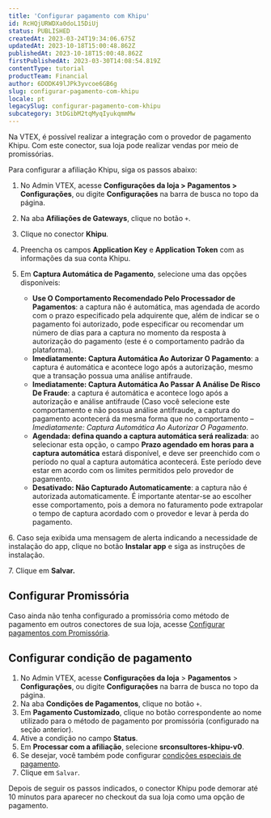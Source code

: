 ```yaml
---
title: 'Configurar pagamento com Khipu'
id: RcHQjURWDXa0doL15DiUj
status: PUBLISHED
createdAt: 2023-03-24T19:34:06.675Z
updatedAt: 2023-10-18T15:00:48.862Z
publishedAt: 2023-10-18T15:00:48.862Z
firstPublishedAt: 2023-03-30T14:08:54.819Z
contentType: tutorial
productTeam: Financial
author: 6DODK49lJPk3yvcoe6GB6g
slug: configurar-pagamento-com-khipu
locale: pt
legacySlug: configurar-pagamento-com-khipu
subcategory: 3tDGibM2tqMyqIyukqmmMw
---
```


Na VTEX, é possível realizar a integração com o provedor de pagamento Khipu. Com este conector, sua loja pode realizar vendas por meio de promissórias.

Para configurar a afiliação Khipu, siga os passos abaixo:

1. No Admin VTEX, acesse __Configurações da loja > Pagamentos > Configurações__, ou digite __Configurações__ na barra de busca no topo da página.
2. Na aba __Afiliações de Gateways__, clique no botão `+`.
3. Clique no conector __Khipu__.
4. Preencha os campos __Application Key__ e __Application Token__ com as informações da sua conta Khipu.
5. Em __Captura Automática de Pagamento__, selecione uma das opções disponíveis:

    - __Use O Comportamento Recomendado Pelo Processador de Pagamentos__: a captura não é automática, mas agendada de acordo com o prazo especificado pela adquirente que, além de indicar se o pagamento foi autorizado, pode especificar ou recomendar um número de dias para a captura no momento da resposta à autorização do pagamento (este é o comportamento padrão da plataforma).
    - __Imediatamente: Captura Automática Ao Autorizar O Pagamento__: a captura é automática e acontece logo após a autorização, mesmo que a transação possua uma análise antifraude.
    - __Imediatamente: Captura Automática Ao Passar A Análise De Risco De Fraude__: a captura é automática e acontece logo após a autorização e análise antifraude (Caso você selecione este comportamento e não possua análise antifraude, a captura do pagamento acontecerá da mesma forma que no comportamento – *Imediatamente: Captura Automática Ao Autorizar O Pagamento*.
    - __Agendada: defina quando a captura automática será realizada__: ao selecionar esta opção, o campo __Prazo agendado em horas para a captura automática__ estará disponível, e deve ser preenchido com o período no qual a captura automática acontecerá. Este período deve estar em acordo com os limites permitidos pelo provedor de pagamento.
    - __Desativado: Não Capturado Automaticamente__: a captura não é autorizada automaticamente. É importante atentar-se ao escolher esse comportamento, pois a demora no faturamento pode extrapolar o tempo de captura acordado com o provedor e levar à perda do pagamento.

<ui>  6. Caso seja exibida uma mensagem de alerta indicando a necessidade de instalação do app, clique no botão <b>Instalar app</b> e siga as instruções de instalação.</ui>

<ui>  7. Clique em <b>Salvar.</b></ui>

## Configurar Promissória

Caso ainda não tenha configurado a promissória como método de pagamento em outros conectores de sua loja, acesse [Configurar pagamentos com Promissória](https://help.vtex.com/pt/tutorial/configurar-pagamentos-com-promissoria--5pW7avTwtyQcMu4uiW8quQ).

## Configurar condição de pagamento

1. No Admin VTEX, acesse **Configurações da loja** > **Pagamentos** > **Configurações**, ou digite **Configurações** na barra de busca no topo da página.
2. Na aba __Condições de Pagamentos__, clique no botão `+`.
3. Em __Pagamento Customizado__, clique no botão correspondente ao nome utilizado para o método de pagamento por promissória (configurado na seção anterior).
4. Ative a condição no campo __Status__.
5. Em __Processar com a afiliação__, selecione __srconsultores-khipu-v0__.
6. Se desejar, você também pode configurar [condições especiais de pagamento](https://help.vtex.com/pt/tutorial/condicoes-especiais--tutorials_456#).
7. Clique em `Salvar`.

Depois de seguir os passos indicados, o conector Khipu pode demorar até 10 minutos para aparecer no checkout da sua loja como uma opção de pagamento. 

